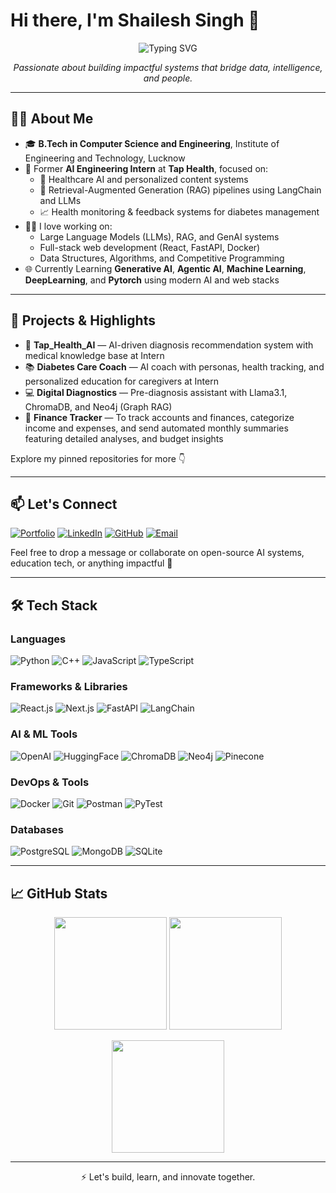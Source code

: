# Hi there, I'm Shailesh Singh 👋

<p align="center">
  <img src="https://readme-typing-svg.herokuapp.com?font=Fira+Code&pause=1000&color=0969DA&center=true&vCenter=true&width=435&lines=Software+Engineer;AI+%2B+ML+Enthusiast;Full+Stack+Developer" alt="Typing SVG" />
</p>

<p align="center">
  <em>Passionate about building impactful systems that bridge data, intelligence, and people.</em>
</p>

---

## 👨‍💻 About Me

- 🎓 **B.Tech in Computer Science and Engineering**, Institute of Engineering and Technology, Lucknow
- 💼 Former **AI Engineering Intern** at **Tap Health**, focused on:
  - 🧠 Healthcare AI and personalized content systems
  - 🤖 Retrieval-Augmented Generation (RAG) pipelines using LangChain and LLMs
  - 📈 Health monitoring & feedback systems for diabetes management
- 🧑‍💻 I love working on:
  - Large Language Models (LLMs), RAG, and GenAI systems
  - Full-stack web development (React, FastAPI, Docker)
  - Data Structures, Algorithms, and Competitive Programming
- 🌐 Currently Learning **Generative AI**, **Agentic AI**, **Machine Learning**, **DeepLearning**, and **Pytorch** using modern AI and web stacks

---

## 🚀 Projects & Highlights

- 💊 **Tap_Health_AI** — AI-driven diagnosis recommendation system with medical knowledge base at Intern
- 📚 **Diabetes Care Coach** — AI coach with personas, health tracking, and personalized education for caregivers at Intern
- 💻 **Digital Diagnostics** — Pre-diagnosis assistant with Llama3.1, ChromaDB, and Neo4j (Graph RAG)
- 🧾 **Finance Tracker** — To track accounts and finances, categorize income and expenses, and send automated monthly summaries featuring detailed analyses, and budget insights

Explore my pinned repositories for more 👇

---

## 📫 Let's Connect

[![Portfolio](https://img.shields.io/badge/Portfolio-FF5722?style=for-the-badge&logo=firefox&logoColor=white)](https://www.shaileshsingh.tech/)
[![LinkedIn](https://img.shields.io/badge/LinkedIn-0077B5?style=for-the-badge&logo=linkedin&logoColor=white)](https://www.linkedin.com/in/shailesh-singh-544bb3229/)
[![GitHub](https://img.shields.io/badge/GitHub-181717?style=for-the-badge&logo=github&logoColor=white)](https://github.com/shailesh-singh-ss?tab=repositories)
[![Email](https://img.shields.io/badge/Email-D14836?style=for-the-badge&logo=gmail&logoColor=white)](mailto:ss.forcoding@gmail.com)

Feel free to drop a message or collaborate on open-source AI systems, education tech, or anything impactful 🚀

---

## 🛠️ Tech Stack

### Languages
![Python](https://img.shields.io/badge/Python-3776AB?style=flat&logo=python&logoColor=white)
![C++](https://img.shields.io/badge/C++-00599C?style=flat&logo=c%2B%2B&logoColor=white)
![JavaScript](https://img.shields.io/badge/JavaScript-F7DF1E?style=flat&logo=javascript&logoColor=black)
![TypeScript](https://img.shields.io/badge/TypeScript-007ACC?style=flat&logo=typescript&logoColor=white)

### Frameworks & Libraries
![React.js](https://img.shields.io/badge/React.js-61DAFB?style=flat&logo=react&logoColor=black)
![Next.js](https://img.shields.io/badge/Next.js-000000?style=flat&logo=next.js&logoColor=white)
![FastAPI](https://img.shields.io/badge/FastAPI-009688?style=flat&logo=fastapi&logoColor=white)
![LangChain](https://img.shields.io/badge/LangChain-1C3C3C?style=flat&logo=chainlink&logoColor=white)

### AI & ML Tools
![OpenAI](https://img.shields.io/badge/OpenAI-412991?style=flat&logo=openai&logoColor=white)
![HuggingFace](https://img.shields.io/badge/HuggingFace-FFD21E?style=flat&logo=huggingface&logoColor=black)
![ChromaDB](https://img.shields.io/badge/ChromaDB-FF6900?style=flat&logoColor=white)
![Neo4j](https://img.shields.io/badge/Neo4j-008CC1?style=flat&logo=neo4j&logoColor=white)
![Pinecone](https://img.shields.io/badge/Pinecone-000000?style=flat&logoColor=white)

### DevOps & Tools
![Docker](https://img.shields.io/badge/Docker-2496ED?style=flat&logo=docker&logoColor=white)
![Git](https://img.shields.io/badge/Git-F05032?style=flat&logo=git&logoColor=white)
![Postman](https://img.shields.io/badge/Postman-FF6C37?style=flat&logo=postman&logoColor=white)
![PyTest](https://img.shields.io/badge/PyTest-0A9EDC?style=flat&logo=pytest&logoColor=white)

### Databases
![PostgreSQL](https://img.shields.io/badge/PostgreSQL-316192?style=flat&logo=postgresql&logoColor=white)
![MongoDB](https://img.shields.io/badge/MongoDB-4EA94B?style=flat&logo=mongodb&logoColor=white)
![SQLite](https://img.shields.io/badge/SQLite-07405E?style=flat&logo=sqlite&logoColor=white)

---

## 📈 GitHub Stats

<p align="center">
  <img src="https://github-readme-stats.vercel.app/api?username=shailesh-singh-ss&show_icons=true&theme=default&hide_border=true" height="180" />
  <img src="https://github-readme-stats.vercel.app/api/top-langs/?username=shailesh-singh-ss&layout=compact&theme=default&hide_border=true" height="180"/>
</p>

<p align="center">
  <img src="https://github-readme-streak-stats.herokuapp.com/?user=shailesh-singh-ss&theme=default&hide_border=true" height="180"/>
</p>

---

<p align="center">
  ⚡ Let's build, learn, and innovate together.
</p>
